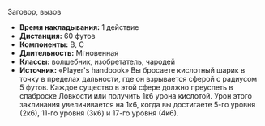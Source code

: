 Заговор, вызов
- **Время накладывания:** 1 действие
- **Дистанция:** 60 футов
- **Компоненты:** В, С
- **Длительность:** Мгновенная
- **Классы:** волшебник, изобретатель, чародей
- **Источник:** «Player's handbook»
Вы бросаете кислотный шарик в точку в пределах дальности, где он взрывается сферой с радиусом 5 футов. Каждое существо в этой сфере должно преуспеть в спаброске Ловкости или получить 1к6 урона кислотой.
Урон этого заклинания увеличивается на 1к6, когда вы достигаете 5-го уровня (2к6), 11-го уровня (3к6) и 17-го уровня (4к6).